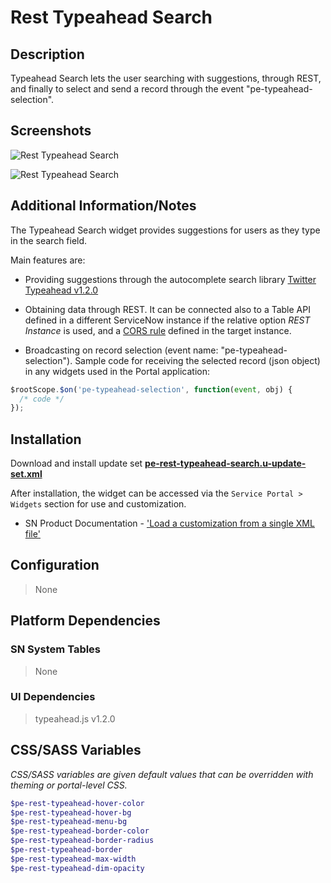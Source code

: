 # Rest Typeahead Search

## Description

Typeahead Search lets the user searching with suggestions, through REST, and finally to select and send a record through the event "pe-typeahead-selection".

## Screenshots

![Rest Typeahead Search](https://raw.githubusercontent.com/platform-experience/serviceportal-widget-library/master/src/pe-rest-typeahead-search/images/pe-rest-typeahead-search-01.png)

![Rest Typeahead Search](https://raw.githubusercontent.com/platform-experience/serviceportal-widget-library/master/src/pe-rest-typeahead-search/images/pe-rest-typeahead-search-02.png)

## Additional Information/Notes

The Typeahead Search widget provides suggestions for users as they type in the search field.

Main features are:

* Providing suggestions through the autocomplete search library [Twitter Typeahead v1.2.0](https://github.com/corejavascript/typeahead.js)

* Obtaining data through REST. It can be connected also to a Table API defined in a different ServiceNow instance if the relative option _REST Instance_ is used, and a [CORS rule](https://docs.servicenow.com/bundle/london-application-development/page/integrate/inbound-rest/concept/c_CORSSupport.html) defined in the target instance.

* Broadcasting on record selection (event name: "pe-typeahead-selection"). Sample code for receiving the selected record (json object) in any widgets used in the Portal application:

```javascript
$rootScope.$on('pe-typeahead-selection', function(event, obj) {
  /* code */
});
```

## Installation

Download and install update set **[pe-rest-typeahead-search.u-update-set.xml](https://github.com/platform-experience/serviceportal-widget-library/blob/master/src/pe-rest-typeahead-search/pe-rest-typeahead-search.u-update-set.xml)**

After installation, the widget can be accessed via the `Service Portal > Widgets` section for use and customization.

* SN Product Documentation - ['Load a customization from a single XML file'](https://docs.servicenow.com/bundle/kingston-application-development/page/build/system-update-sets/task/t_SaveAnUpdateSetAsAnXMLFile.html)

## Configuration

> None

## Platform Dependencies

### SN System Tables

> None

### UI Dependencies

> typeahead.js v1.2.0

## CSS/SASS Variables

_CSS/SASS variables are given default values that can be overridden with theming or portal-level CSS._

```scss
$pe-rest-typeahead-hover-color
$pe-rest-typeahead-hover-bg
$pe-rest-typeahead-menu-bg
$pe-rest-typeahead-border-color
$pe-rest-typeahead-border-radius
$pe-rest-typeahead-border
$pe-rest-typeahead-max-width
$pe-rest-typeahead-dim-opacity
```
